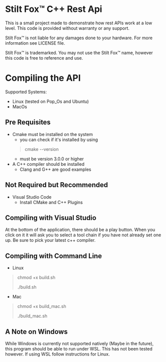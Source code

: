 # Stilt Fox™ C++ Rest Api

This is a small project made to demonstrate how rest APIs work at a low level.
This code is provided without warranty or any support.

Stilt Fox™ is not liable for any damages done to your hardware. For more information see LICENSE file.

Stilt Fox™ is trademarked. You may not use the Stilt Fox™ name, however this code is free to reference and use.

# Compiling the API

Supported Systems:
- Linux (tested on Pop_Os and Ubuntu)
- MacOs

## Pre Requisites
- Cmake must be installed on the system
    - you can check if it's installed by using
    >cmake --version
    - must be version 3.0.0 or higher
- A C++ compiler should be installed
    - Clang and G++ are good examples

## Not Required but Recommended
- Visual Studio Code
    - Install CMake and C++ Plugins

## Compiling with Visual Studio
At the bottom of the application, there should be a play button. When you click on it it will ask you to select a tool chain if you have not already set one up. Be sure to pick your latest c++ compiler.

## Compiling with Command Line
- Linux
> chmod +x build.sh
>
> ./build.sh
- Mac
> chmod +x build_mac.sh
>
>./build_mac.sh

## A Note on Windows
While Windows is currently not supported natively (Maybe in the future), this program should be able to run under WSL. This has not been tested however. If using WSL follow instructions for Linux.